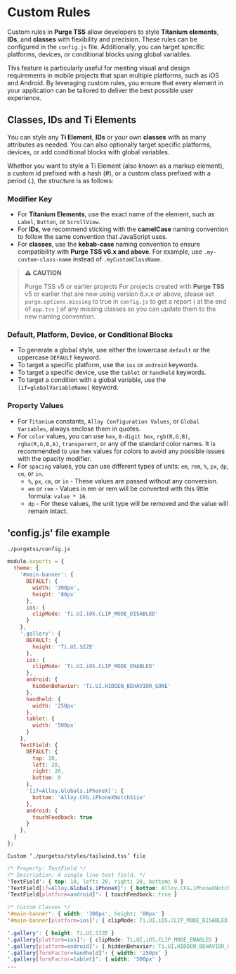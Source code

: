# Custom Rules

Custom rules in **Purge TSS** allow developers to style **Titanium elements**, **IDs**, and **classes** with flexibility and precision. These rules can be configured in the `config.js` file. Additionally, you can target specific platforms, devices, or conditional blocks using global variables.

This feature is particularly useful for meeting visual and design requirements in mobile projects that span multiple platforms, such as iOS and Android. By leveraging custom rules, you ensure that every element in your application can be tailored to deliver the best possible user experience.

## Classes, IDs and Ti Elements

You can style any **Ti Element**, **IDs** or your own **classes** with as many attributes as needed. You can also optionally target specific platforms, devices, or add conditional blocks with global variables.

Whether you want to style a Ti Element (also known as a markup element), a custom id prefixed with a hash (#), or a custom class prefixed with a period (.), the structure is as follows:

### Modifier Key
- For **Titanium Elements**, use the exact name of the element, such as `Label`, `Button`, or `ScrollView`.
- For **IDs**, we recommend sticking with the **camelCase** naming convention to follow the same convention that JavaScript uses.
- For **classes**, use the **kebab-case** naming convention to ensure compatibility with **Purge TSS v6.x and above**. For example, use `.my-custom-class-name` instead of `.myCustomClassName`.

> ⚠️ **CAUTION**
>
> Purge TSS v5 or earlier projects
> For projects created with **Purge TSS** v5 or earlier that are now using version 6.x.x or above, please set `purge.options.missing` to true in `config.js` to get a report ( at the end of `app.tss` ) of any missing classes so you can update them to the new naming convention.


### Default, Platform, Device, or Conditional Blocks

- To generate a global style, use either the lowercase `default` or the uppercase `DEFAULT` keyword.
- To target a specific platform, use the `ios` or `android` keywords.
- To target a specific device, use the `tablet` or `handheld` keywords.
- To target a condition with a global variable, use the `[if=globalVariableName]` keyword.

### Property Values

- For `Titanium` constants, `Alloy Configuration Values`, or `Global Variables`, always enclose them in quotes.
- For `color` values, you can use `hex`, `8-digit hex`, `rgb(R,G,B)`, `rgba(R,G,B,A)`, `transparent`, or any of the standard color names. It is recommended to use hex values for colors to avoid any possible issues with the opacity modifier.
- For `spacing` values, you can use different types of units: `em`, `rem`, `%`, `px`, `dp`, `cm`, or `in`.
  - `%`, `px`, `cm`, or `in` - These values are passed without any conversion.
  - `em` or `rem` - Values in em or rem will be converted with this little formula: `value * 16`.
  - `dp` - For these values, the unit type will be removed and the value will remain intact.

## 'config.js' file example

`./purgetss/config.js`
```javascript
module.exports = {
  theme: {
    '#main-banner': {
      DEFAULT: {
        width: '300px',
        height: '80px'
      },
      ios: {
        clipMode: 'Ti.UI.iOS.CLIP_MODE_DISABLED'
      }
    },
    '.gallery': {
      DEFAULT: {
        height: 'Ti.UI.SIZE'
      },
      ios: {
        clipMode: 'Ti.UI.iOS.CLIP_MODE_ENABLED'
      },
      android: {
        hiddenBehavior: 'Ti.UI.HIDDEN_BEHAVIOR_GONE'
      },
      handheld: {
        width: '250px'
      },
      tablet: {
        width: '500px'
      }
    },
    TextField: {
      DEFAULT: {
        top: 10,
        left: 20,
        right: 20,
        bottom: 0
      },
      '[if=Alloy.Globals.iPhoneX]': {
        bottom: 'Alloy.CFG.iPhoneXNotchSize'
      },
      android: {
        touchFeedback: true
      }
    },
  }
};
```

`Custom ‘./purgetss/styles/tailwind.tss’ file`
```css
/* Property: TextField */
/* Description: A single line text field. */
'TextField': { top: 10, left: 20, right: 20, bottom: 0 }
'TextField[if=Alloy.Globals.iPhoneX]': { bottom: Alloy.CFG.iPhoneXNotchSize }
'TextField[platform=android]': { touchFeedback: true }

/* Custom Classes */
'#main-banner': { width: '300px', height: '80px' }
'#main-banner[platform=ios]': { clipMode: Ti.UI.iOS.CLIP_MODE_DISABLED }

'.gallery': { height: Ti.UI.SIZE }
'.gallery[platform=ios]': { clipMode: Ti.UI.iOS.CLIP_MODE_ENABLED }
'.gallery[platform=android]': { hiddenBehavior: Ti.UI.HIDDEN_BEHAVIOR_GONE }
'.gallery[formFactor=handheld]': { width: '250px' }
'.gallery[formFactor=tablet]': { width: '500px' }
...
```
